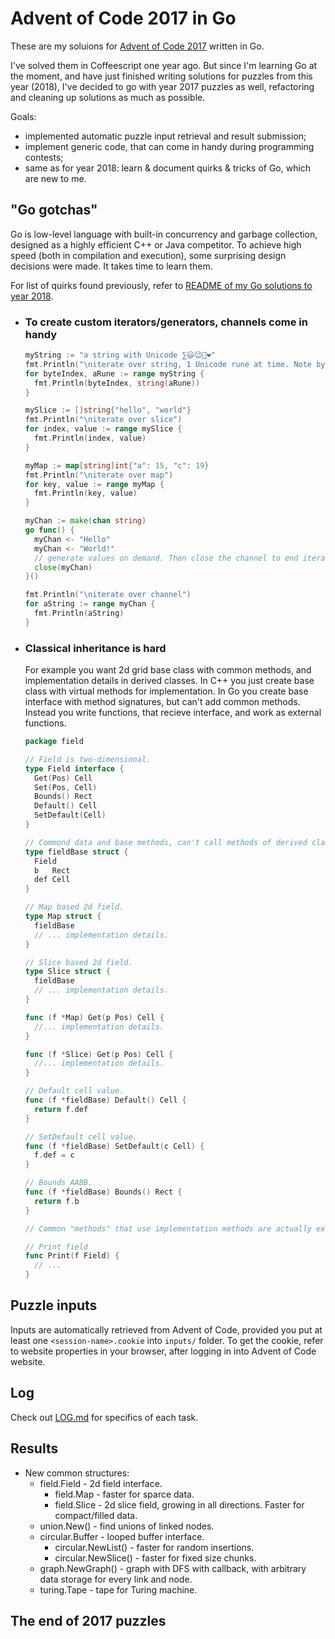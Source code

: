 # Advent of Code 2017 in Go

These are my soluions for [Advent of Code 2017](https://adventofcode.com/2017/) written in Go.

I've solved them in Coffeescript one year ago. But since I'm learning Go at the moment, and have just finished writing solutions for puzzles from this year (2018), I've decided to go with year 2017 puzzles as well, refactoring and cleaning up solutions as much as possible.

Goals:

* implemented automatic puzzle input retrieval and result submission;
* implement generic code, that can come in handy during programming contests;
* same as for year 2018: learn & document quirks & tricks of Go, which are new to me.

## "Go gotchas"

Go is low-level language with built-in concurrency and garbage collection, designed as a highly efficient C++ or Java competitor. To achieve high speed (both in compilation and execution), some surprising design decisions were made. It takes time to learn them.

For list of quirks found previously, refer to [README of my Go solutions to year 2018](https://github.com/metalim/metalim.adventofcode.2018.go/blob/master/README.md#go-gotchas).

* ### To create custom iterators/generators, channels come in handy

  ```go
  myString := "a string with Unicode ⅀😃😉🎄❤"
  fmt.Println("\niterate over string, 1 Unicode rune at time. Note byteIndex is not continuous.")
  for byteIndex, aRune := range myString {
    fmt.Println(byteIndex, string(aRune))
  }

  mySlice := []string{"hello", "world"}
  fmt.Println("\niterate over slice")
  for index, value := range mySlice {
    fmt.Println(index, value)
  }

  myMap := map[string]int{"a": 15, "c": 19}
  fmt.Println("\niterate over map")
  for key, value := range myMap {
    fmt.Println(key, value)
  }

  myChan := make(chan string)
  go func() {
    myChan <- "Hello"
    myChan <- "World!"
    // generate values on demand. Then close the channel to end iteration.
    close(myChan)
  }()

  fmt.Println("\niterate over channel")
  for aString := range myChan {
    fmt.Println(aString)
  }
  ```

* ### Classical inheritance is hard

  For example you want 2d grid base class with common methods, and implementation details in derived classes. In C++ you just create base class with virtual methods for implementation.
  In Go you create base interface with method signatures, but can't add common methods. Instead you write functions, that recieve interface, and work as external functions.

  ```go
  package field

  // Field is two-dimensional.
  type Field interface {
    Get(Pos) Cell
    Set(Pos, Cell)
    Bounds() Rect
    Default() Cell
    SetDefault(Cell)
  }

  // Commond data and base methods, can't call methods of derived classes.
  type fieldBase struct {
    Field
    b   Rect
    def Cell
  }

  // Map based 2d field.
  type Map struct {
    fieldBase
    // ... implementation details.
  }

  // Slice based 2d field.
  type Slice struct {
    fieldBase
    // ... implementation details.
  }

  func (f *Map) Get(p Pos) Cell {
    //... implementation details.
  }

  func (f *Slice) Get(p Pos) Cell {
    //... implementation details.
  }

  // Default cell value.
  func (f *fieldBase) Default() Cell {
    return f.def
  }

  // SetDefault cell value.
  func (f *fieldBase) SetDefault(c Cell) {
    f.def = c
  }

  // Bounds AABB.
  func (f *fieldBase) Bounds() Rect {
    return f.b
  }

  // Common "methods" that use implementation methods are actually external functions.

  // Print field
  func Print(f Field) {
    // ...
  }

  ```

## Puzzle inputs

Inputs are automatically retrieved from Advent of Code, provided you put at least one `<session-name>.cookie` into `inputs/` folder. To get the cookie, refer to website properties in your browser, after logging in into Advent of Code website.

## Log

Check out [LOG.md](LOG.md) for specifics of each task.

## Results

* New common structures:
  * field.Field - 2d field interface.
    * field.Map - faster for sparce data.
    * field.Slice - 2d slice field, growing in all directions. Faster for compact/filled data.
  * union.New() - find unions of linked nodes.
  * circular.Buffer - looped buffer interface.
    * circular.NewList() - faster for random insertions.
    * circular.NewSlice() - faster for fixed size chunks.
  * graph.NewGraph() - graph with DFS with callback, with arbitrary data storage for every link and node.
  * turing.Tape - tape for Turing machine.

## The end of 2017 puzzles
